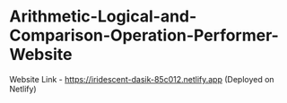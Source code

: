 # Arithmetic-Logical-and-Comparison-Operation-Performer-Website

Website Link - https://iridescent-dasik-85c012.netlify.app (Deployed on Netlify)
